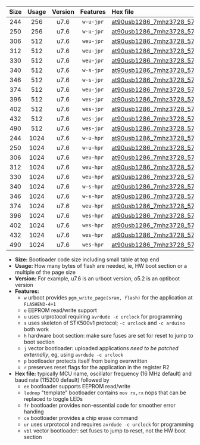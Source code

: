 |Size|Usage|Version|Features|Hex file|
|:-:|:-:|:-:|:-:|:--|
|244|256|u7.6|`w-u-jpr`|[at90usb1286_7mhz3728_57600bps_ur_vbl.hex](https://raw.githubusercontent.com/stefanrueger/urboot/main/bootloaders/at90usb1286/fcpu_7mhz3728/57600_bps/at90usb1286_7mhz3728_57600bps_ur_vbl.hex)|
|250|256|u7.6|`w-u-jpr`|[at90usb1286_7mhz3728_57600bps_lednop_ur_vbl.hex](https://raw.githubusercontent.com/stefanrueger/urboot/main/bootloaders/at90usb1286/fcpu_7mhz3728/57600_bps/at90usb1286_7mhz3728_57600bps_lednop_ur_vbl.hex)|
|306|512|u7.6|`weu-jpr`|[at90usb1286_7mhz3728_57600bps_ee_ur_vbl.hex](https://raw.githubusercontent.com/stefanrueger/urboot/main/bootloaders/at90usb1286/fcpu_7mhz3728/57600_bps/at90usb1286_7mhz3728_57600bps_ee_ur_vbl.hex)|
|312|512|u7.6|`weu-jpr`|[at90usb1286_7mhz3728_57600bps_ee_lednop_ur_vbl.hex](https://raw.githubusercontent.com/stefanrueger/urboot/main/bootloaders/at90usb1286/fcpu_7mhz3728/57600_bps/at90usb1286_7mhz3728_57600bps_ee_lednop_ur_vbl.hex)|
|330|512|u7.6|`weu-jpr`|[at90usb1286_7mhz3728_57600bps_ee_lednop_fr_ur_vbl.hex](https://raw.githubusercontent.com/stefanrueger/urboot/main/bootloaders/at90usb1286/fcpu_7mhz3728/57600_bps/at90usb1286_7mhz3728_57600bps_ee_lednop_fr_ur_vbl.hex)|
|340|512|u7.6|`w-s-jpr`|[at90usb1286_7mhz3728_57600bps_vbl.hex](https://raw.githubusercontent.com/stefanrueger/urboot/main/bootloaders/at90usb1286/fcpu_7mhz3728/57600_bps/at90usb1286_7mhz3728_57600bps_vbl.hex)|
|346|512|u7.6|`w-s-jpr`|[at90usb1286_7mhz3728_57600bps_lednop_vbl.hex](https://raw.githubusercontent.com/stefanrueger/urboot/main/bootloaders/at90usb1286/fcpu_7mhz3728/57600_bps/at90usb1286_7mhz3728_57600bps_lednop_vbl.hex)|
|374|512|u7.6|`weu-jpr`|[at90usb1286_7mhz3728_57600bps_ee_lednop_fr_ce_ur_vbl.hex](https://raw.githubusercontent.com/stefanrueger/urboot/main/bootloaders/at90usb1286/fcpu_7mhz3728/57600_bps/at90usb1286_7mhz3728_57600bps_ee_lednop_fr_ce_ur_vbl.hex)|
|396|512|u7.6|`wes-jpr`|[at90usb1286_7mhz3728_57600bps_ee_vbl.hex](https://raw.githubusercontent.com/stefanrueger/urboot/main/bootloaders/at90usb1286/fcpu_7mhz3728/57600_bps/at90usb1286_7mhz3728_57600bps_ee_vbl.hex)|
|402|512|u7.6|`wes-jpr`|[at90usb1286_7mhz3728_57600bps_ee_lednop_vbl.hex](https://raw.githubusercontent.com/stefanrueger/urboot/main/bootloaders/at90usb1286/fcpu_7mhz3728/57600_bps/at90usb1286_7mhz3728_57600bps_ee_lednop_vbl.hex)|
|432|512|u7.6|`wes-jpr`|[at90usb1286_7mhz3728_57600bps_ee_lednop_fr_vbl.hex](https://raw.githubusercontent.com/stefanrueger/urboot/main/bootloaders/at90usb1286/fcpu_7mhz3728/57600_bps/at90usb1286_7mhz3728_57600bps_ee_lednop_fr_vbl.hex)|
|490|512|u7.6|`wes-jpr`|[at90usb1286_7mhz3728_57600bps_ee_lednop_fr_ce_vbl.hex](https://raw.githubusercontent.com/stefanrueger/urboot/main/bootloaders/at90usb1286/fcpu_7mhz3728/57600_bps/at90usb1286_7mhz3728_57600bps_ee_lednop_fr_ce_vbl.hex)|
|244|1024|u7.6|`w-u-hpr`|[at90usb1286_7mhz3728_57600bps_ur.hex](https://raw.githubusercontent.com/stefanrueger/urboot/main/bootloaders/at90usb1286/fcpu_7mhz3728/57600_bps/at90usb1286_7mhz3728_57600bps_ur.hex)|
|250|1024|u7.6|`w-u-hpr`|[at90usb1286_7mhz3728_57600bps_lednop_ur.hex](https://raw.githubusercontent.com/stefanrueger/urboot/main/bootloaders/at90usb1286/fcpu_7mhz3728/57600_bps/at90usb1286_7mhz3728_57600bps_lednop_ur.hex)|
|306|1024|u7.6|`weu-hpr`|[at90usb1286_7mhz3728_57600bps_ee_ur.hex](https://raw.githubusercontent.com/stefanrueger/urboot/main/bootloaders/at90usb1286/fcpu_7mhz3728/57600_bps/at90usb1286_7mhz3728_57600bps_ee_ur.hex)|
|312|1024|u7.6|`weu-hpr`|[at90usb1286_7mhz3728_57600bps_ee_lednop_ur.hex](https://raw.githubusercontent.com/stefanrueger/urboot/main/bootloaders/at90usb1286/fcpu_7mhz3728/57600_bps/at90usb1286_7mhz3728_57600bps_ee_lednop_ur.hex)|
|330|1024|u7.6|`weu-hpr`|[at90usb1286_7mhz3728_57600bps_ee_lednop_fr_ur.hex](https://raw.githubusercontent.com/stefanrueger/urboot/main/bootloaders/at90usb1286/fcpu_7mhz3728/57600_bps/at90usb1286_7mhz3728_57600bps_ee_lednop_fr_ur.hex)|
|340|1024|u7.6|`w-s-hpr`|[at90usb1286_7mhz3728_57600bps.hex](https://raw.githubusercontent.com/stefanrueger/urboot/main/bootloaders/at90usb1286/fcpu_7mhz3728/57600_bps/at90usb1286_7mhz3728_57600bps.hex)|
|346|1024|u7.6|`w-s-hpr`|[at90usb1286_7mhz3728_57600bps_lednop.hex](https://raw.githubusercontent.com/stefanrueger/urboot/main/bootloaders/at90usb1286/fcpu_7mhz3728/57600_bps/at90usb1286_7mhz3728_57600bps_lednop.hex)|
|374|1024|u7.6|`weu-hpr`|[at90usb1286_7mhz3728_57600bps_ee_lednop_fr_ce_ur.hex](https://raw.githubusercontent.com/stefanrueger/urboot/main/bootloaders/at90usb1286/fcpu_7mhz3728/57600_bps/at90usb1286_7mhz3728_57600bps_ee_lednop_fr_ce_ur.hex)|
|396|1024|u7.6|`wes-hpr`|[at90usb1286_7mhz3728_57600bps_ee.hex](https://raw.githubusercontent.com/stefanrueger/urboot/main/bootloaders/at90usb1286/fcpu_7mhz3728/57600_bps/at90usb1286_7mhz3728_57600bps_ee.hex)|
|402|1024|u7.6|`wes-hpr`|[at90usb1286_7mhz3728_57600bps_ee_lednop.hex](https://raw.githubusercontent.com/stefanrueger/urboot/main/bootloaders/at90usb1286/fcpu_7mhz3728/57600_bps/at90usb1286_7mhz3728_57600bps_ee_lednop.hex)|
|432|1024|u7.6|`wes-hpr`|[at90usb1286_7mhz3728_57600bps_ee_lednop_fr.hex](https://raw.githubusercontent.com/stefanrueger/urboot/main/bootloaders/at90usb1286/fcpu_7mhz3728/57600_bps/at90usb1286_7mhz3728_57600bps_ee_lednop_fr.hex)|
|490|1024|u7.6|`wes-hpr`|[at90usb1286_7mhz3728_57600bps_ee_lednop_fr_ce.hex](https://raw.githubusercontent.com/stefanrueger/urboot/main/bootloaders/at90usb1286/fcpu_7mhz3728/57600_bps/at90usb1286_7mhz3728_57600bps_ee_lednop_fr_ce.hex)|

- **Size:** Bootloader code size including small table at top end
- **Usage:** How many bytes of flash are needed, ie, HW boot section or a multiple of the page size
- **Version:** For example, u7.6 is an urboot version, o5.2 is an optiboot version
- **Features:**
  + `w` urboot provides `pgm_write_page(sram, flash)` for the application at `FLASHEND-4+1`
  + `e` EEPROM read/write support
  + `u` uses urprotocol requiring `avrdude -c urclock` for programming
  + `s` uses skeleton of STK500v1 protocol; `-c urclock` and `-c arduino` both work
  + `h` hardware boot section: make sure fuses are set for reset to jump to boot section
  + `j` vector bootloader: uploaded applications *need to be patched externally*, eg, using `avrdude -c urclock`
  + `p` bootloader protects itself from being overwritten
  + `r` preserves reset flags for the application in the register R2
- **Hex file:** typically MCU name, oscillator frequency (16 MHz default) and baud rate (115200 default) followed by
  + `ee` bootloader supports EEPROM read/write
  + `lednop` "template" bootloader contains `mov rx,rx` nops that can be replaced to toggle LEDs
  + `fr` bootloader provides non-essential code for smoother error handing
  + `ce` bootloader provides a chip erase command
  + `ur` uses urprotocol and requires `avrdude -c urclock` for programming
  + `vbl` vector bootloader: set fuses to jump to reset, not the HW boot section

